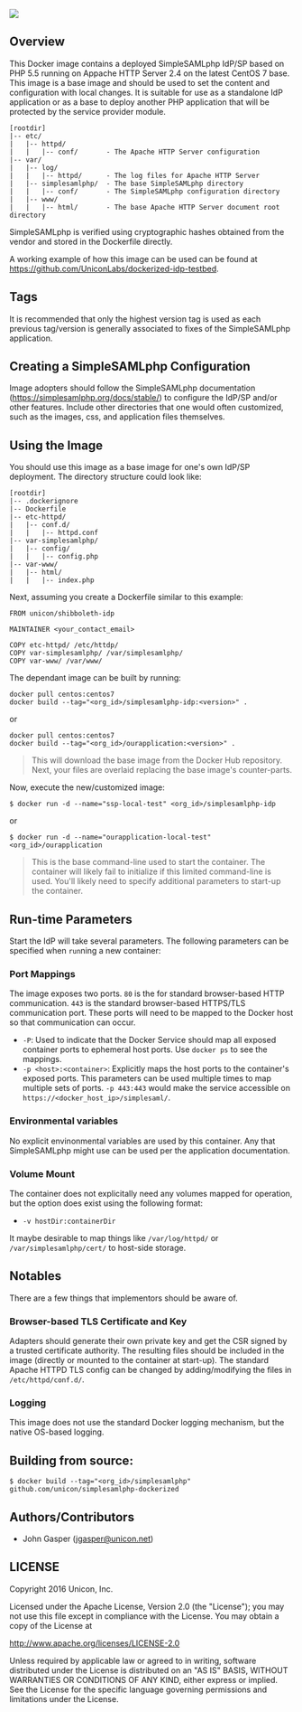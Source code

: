 [![](https://badge.imagelayers.io/unicon/simplesamlphp:latest.svg)](https://imagelayers.io/?images=unicon/simplesamlphp:latest 'image layer analysis')

## Overview
This Docker image contains a deployed SimpleSAMLphp IdP/SP based on PHP 5.5 running on Appache HTTP Server 2.4 on the latest CentOS 7 base. This image is a base image and should be used to set the content and configuration with local changes. It is suitable for use as a standalone IdP application or as a base to deploy another PHP application that will be protected by the service provider module.

```
[rootdir]
|-- etc/
|   |-- httpd/
|   |   |-- conf/       - The Apache HTTP Server configuration
|-- var/
|   |-- log/
|   |   |-- httpd/      - The log files for Apache HTTP Server 
|   |-- simplesamlphp/  - The base SimpleSAMLphp directory
|   |   |-- conf/       - The SimpleSAMLphp configuration directory
|   |-- www/
|   |   |-- html/       - The base Apache HTTP Server document root directory
```

SimpleSAMLphp is verified using cryptographic hashes obtained from the vendor and stored in the Dockerfile directly.

A working example of how this image can be used can be found at https://github.com/UniconLabs/dockerized-idp-testbed.

## Tags
It is recommended that only the highest version tag is used as each previous tag/version is generally associated to fixes of the SimpleSAMLphp application.

## Creating a SimpleSAMLphp Configuration
Image adopters should follow the SimpleSAMLphp documentation (https://simplesamlphp.org/docs/stable/) to configure the IdP/SP and/or other features. Include other directories that one would often customized, such as the images, css, and application files themselves. 

## Using the Image
You should use this image as a base image for one's own IdP/SP deployment. The directory structure could look like:

```
[rootdir]
|-- .dockerignore
|-- Dockerfile
|-- etc-httpd/
|   |-- conf.d/
|   |   |-- httpd.conf
|-- var-simplesamlphp/
|   |-- config/
|   |   |-- config.php
|-- var-www/
|   |-- html/
|   |   |-- index.php
```

Next, assuming you create a Dockerfile similar to this example:

```
FROM unicon/shibboleth-idp

MAINTAINER <your_contact_email>

COPY etc-httpd/ /etc/httdp/
COPY var-simplesamlphp/ /var/simplesamlphp/
COPY var-www/ /var/www/
```

The dependant image can be built by running:

```
docker pull centos:centos7
docker build --tag="<org_id>/simplesamlphp-idp:<version>" .
```

or 

```
docker pull centos:centos7
docker build --tag="<org_id>/ourapplication:<version>" .
```

> This will download the base image from the Docker Hub repository. Next, your files are overlaid replacing the base image's counter-parts.

Now, execute the new/customized image:

```
$ docker run -d --name="ssp-local-test" <org_id>/simplesamlphp-idp
```

or 

```
$ docker run -d --name="ourapplication-local-test" <org_id>/ourapplication
```

> This is the base command-line used to start the container. The container will likely fail to initialize if this limited command-line is used. You'll likely need to specify additional parameters to start-up the container.

## Run-time Parameters
Start the IdP will take several parameters. The following parameters can be specified when `run`ning a new container:

### Port Mappings
The image exposes two ports. `80` is the for standard browser-based HTTP communication. `443` is the standard browser-based HTTPS/TLS communication port. These ports will need to be mapped to the Docker host so that communication can occur.

* `-P`: Used to indicate that the Docker Service should map all exposed container ports to ephemeral host ports. Use `docker ps` to see the mappings.
* `-p <host>:<container>`: Explicitly maps the host ports to the container's exposed ports. This parameters can be used multiple times to map multiple sets of ports. `-p 443:443` would make the service accessible on `https://<docker_host_ip>/simplesaml/`. 

### Environmental variables
No explicit envinonmental variables are used by this container. Any that SimpleSAMLphp might use can be used per the application documentation.

### Volume Mount
The container does not explicitally need any volumes mapped for operation, but the option does exist using the following format:

* `-v hostDir:containerDir`

It maybe desirable to map things like  `/var/log/httpd/` or `/var/simplesamlphp/cert/` to host-side storage.

## Notables
There are a few things that implementors should be aware of.

### Browser-based TLS Certificate and Key
Adapters should generate their own private key and get the CSR signed by a trusted certificate authority. The resulting files should be included in the image (directly or mounted to the container at start-up). The standard Apache HTTPD TLS config can be changed by adding/modifying the files in `/etc/httpd/conf.d/`.

### Logging 
This image does not use the standard Docker logging mechanism, but the native OS-based logging.

## Building from source:
 
```
$ docker build --tag="<org_id>/simplesamlphp" github.com/unicon/simplesamlphp-dockerized
```


## Authors/Contributors

  * John Gasper (<jgasper@unicon.net>)

## LICENSE

Copyright 2016 Unicon, Inc.

Licensed under the Apache License, Version 2.0 (the "License");
you may not use this file except in compliance with the License.
You may obtain a copy of the License at

  http://www.apache.org/licenses/LICENSE-2.0

Unless required by applicable law or agreed to in writing, software
distributed under the License is distributed on an "AS IS" BASIS,
WITHOUT WARRANTIES OR CONDITIONS OF ANY KIND, either express or implied.
See the License for the specific language governing permissions and
limitations under the License.
